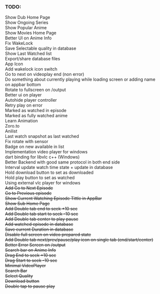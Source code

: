 ### TODO:
Show Dub Home Page  
Show Ongoing Series  
Show Popular Anime  
Show Movies Home Page  
Better UI on Anime Info  
Fix WakeLock  
Save Selectable quality in database  
Show Last Watched list  
Export/share database files  
App Icon  
Add wakelock icon switch  
Go to next on videoplay end (non error)  
Do something about currently playing while loading screen or adding name on appbar bottom  
Rotate to fullscreen on /output  
Better ui on player  
Autohide player controller  
Retry play on error  
Marked as watched in episode  
Marked as fully watched anime  
Learn Animation  
Zoro.to  
Anilist  
Last watch snapshot as last watched  
Fix rotate with sensor  
Badge on new available in list  
Implementation video player for windows  
dart binding for libvlc c++ (Windows)  
Better Backend with good same protocol in both end side  
Interval update watch time state + update in database  
Hold download button to set as downloaded  
Hold play button to set as watched  
Using external vlc player for windows  
~~Add Go to Next Episode~~  
~~Go to Previous episode~~  
~~Show Current Watching Episode Tittle in AppBar~~  
~~Show Sub Home Page~~  
~~Add Double tab end to seek +10 sec~~  
~~Add Double tab start to seek -10 sec~~  
~~Add Double tab center to play pause~~  
~~Add watched episode in database~~  
~~Save current Duration in database~~  
~~Disable full screen on video prepared state~~  
~~Add Double tab next/prev/pause/play icon on single tab (end/start/center)~~  
~~Better Error Screen on /output~~  
~~Search bar on Anime Info~~  
~~Drag End to seek +10 sec~~  
~~Drag Start to seek -10 sec~~  
~~Minimal VideoPlayer~~  
~~Search Bar~~  
~~Select Quality~~  
~~Download button~~  
~~Double tap to pause play~~  
